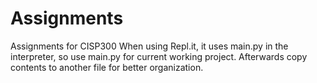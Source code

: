 # Assignments
Assignments for CISP300
When using Repl.it, it uses main.py in the interpreter, so use main.py for current working project.
Afterwards copy contents to another file for better organization.

